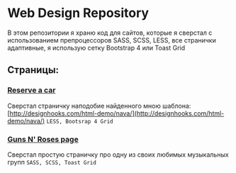 # Web Design Repository

В этом репозитории я храню код для сайтов, которые я сверстал с использованием препроцессоров SASS, SCSS, LESS,
все странички адаптивные, я использую сетку Bootstrap 4 или Toast Grid

## Страницы:

### [Reserve a car](https://loonywizard.github.io/reserve-car-company/)
Сверстал страничку наподобие найденного мною шаблона: [http://designhooks.com/html-demo/nava/](http://designhooks.com/html-demo/nava/)
`LESS, Bootsrap 4 Grid`

### [Guns N' Roses page](https://loonywizard.github.io/guns-n-roses-page/)
Сверстал простую страничку про одну из своих любимых музыкальных групп
`SASS, SCSS, Toast Grid`